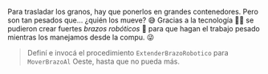 <gs-attire attire-url="https://raw.githubusercontent.com/MumukiProject/mumuki-guia-gobstones-brazos-roboticos-secundaria/master/assets/attires/config_1581361835022.json"></gs-attire>

Para trasladar los granos, hay que ponerlos en grandes contenedores. Pero son tan pesados que… ¿quién los mueve? :sweat_smile: Gracias a la tecnología :woman_technologist: se pudieron crear fuertes _brazos robóticos_ :muscle: para que hagan el trabajo pesado mientras los manejamos desde la compu. :stuck_out_tongue_winking_eye:

> Definí e invocá el procedimiento `ExtenderBrazoRobotico` para `MoverBrazoAl` Oeste, hasta que no pueda más.